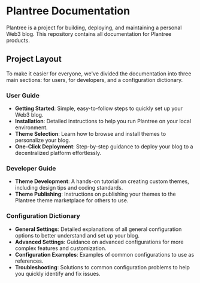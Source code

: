 # Plantree Documentation

Plantree is a project for building, deploying, and maintaining a personal Web3 blog. This repository contains all documentation for Plantree products.

## Project Layout

To make it easier for everyone, we've divided the documentation into three main sections: for users, for developers, and a configuration dictionary.

### User Guide

+ **Getting Started**: Simple, easy-to-follow steps to quickly set up your Web3 blog.
+ **Installation**: Detailed instructions to help you run Plantree on your local environment.
+ **Theme Selection**: Learn how to browse and install themes to personalize your blog.
+ **One-Click Deployment**: Step-by-step guidance to deploy your blog to a decentralized platform effortlessly.

### Developer Guide

+ **Theme Development**: A hands-on tutorial on creating custom themes, including design tips and coding standards.
+ **Theme Publishing**: Instructions on publishing your themes to the Plantree theme marketplace for others to use.

### Configuration Dictionary

- **General Settings**: Detailed explanations of all general configuration options to better understand and set up your blog.
- **Advanced Settings**: Guidance on advanced configurations for more complex features and customization.
- **Configuration Examples**: Examples of common configurations to use as references.
- **Troubleshooting**: Solutions to common configuration problems to help you quickly identify and fix issues.